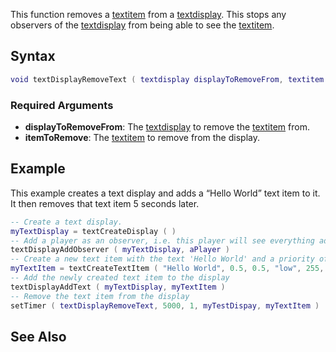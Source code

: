 This function removes a [textitem](/docs/textitem.md "wikilink") from a [textdisplay](/textdisplay.md "wikilink"). This stops any observers of the [textdisplay](/textdisplay.md "wikilink") from being able to see the [textitem](/textitem.md "wikilink").

Syntax
------

``` lua
void textDisplayRemoveText ( textdisplay displayToRemoveFrom, textitem itemToRemove )
```

### Required Arguments

-   **displayToRemoveFrom**: The [textdisplay](/docs/textdisplay.md "wikilink") to remove the [textitem](/textitem.md "wikilink") from.
-   **itemToRemove**: The [textitem](/docs/textitem.md "wikilink") to remove from the display.

Example
-------

This example creates a text display and adds a “Hello World” text item to it. It then removes that text item 5 seconds later.

``` lua
-- Create a text display.
myTextDisplay = textCreateDisplay ( )
-- Add a player as an observer, i.e. this player will see everything added to this display
textDisplayAddObserver ( myTextDisplay, aPlayer )
-- Create a new text item with the text 'Hello World' and a priority of 'low' and colored red.
myTextItem = textCreateTextItem ( "Hello World", 0.5, 0.5, "low", 255, 0, 0, 0, 1.0 )
-- Add the newly created text item to the display
textDisplayAddText ( myTextDisplay, myTextItem )
-- Remove the text item from the display
setTimer ( textDisplayRemoveText, 5000, 1, myTestDispay, myTextItem )
```

See Also
--------

